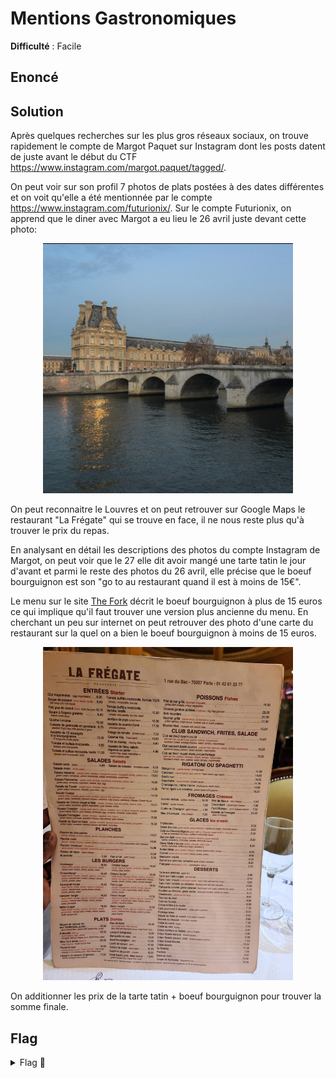 # Mentions Gastronomiques

**Difficulté** : Facile 

## Enoncé


## Solution

Après quelques recherches sur les plus gros réseaux sociaux, on trouve rapidement le compte de Margot Paquet sur Instagram dont les posts datent de juste avant le début du CTF https://www.instagram.com/margot.paquet/tagged/.

On peut voir sur son profil 7 photos de plats postées à des dates différentes et on voit qu'elle a été mentionnée par le compte https://www.instagram.com/futurionix/. Sur le compte Futurionix, on apprend que le diner avec Margot a eu lieu le 26 avril juste devant cette photo:

<p align="center"><img src="Margot paquet resto.png" alt="Margot paquet resto" width="400"></p>

On peut reconnaitre le Louvres et on peut retrouver sur Google Maps le restaurant "La Frégate" qui se trouve en face, il ne nous reste plus qu'à trouver le prix du repas.

En analysant en détail les descriptions des photos du compte Instagram de Margot, on peut voir que le 27 elle dit avoir mangé une tarte tatin le jour d'avant et parmi le reste des photos du 26 avril, elle précise que le boeuf bourguignon est son "go to au restaurant quand il est à moins de 15€".

Le menu sur le site [The Fork](https://www.thefork.fr/restaurant/la-fregate-r2064/menu) décrit le boeuf bourguignon à plus de 15 euros ce qui implique qu'il faut trouver une version plus ancienne du menu. En cherchant un peu sur internet on peut retrouver des photo d'une carte du restaurant sur la quel on a bien le boeuf bourguignon à moins de 15 euros.  

<p align="center"><img src="Menu.jpg" alt="Menu resto" width="400"></p>

On additionner les prix de la tarte tatin + boeuf bourguignon pour trouver la somme finale.

## Flag

<details>
<summary> Flag 🚩</summary>

```
404CTF{22.50}
```